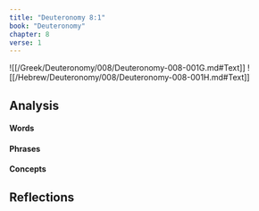 ```yaml
---
title: "Deuteronomy 8:1"
book: "Deuteronomy"
chapter: 8
verse: 1
---
```

![[/Greek/Deuteronomy/008/Deuteronomy-008-001G.md#Text]]
![[/Hebrew/Deuteronomy/008/Deuteronomy-008-001H.md#Text]]

## Analysis

#### Words

#### Phrases

#### Concepts

## Reflections
